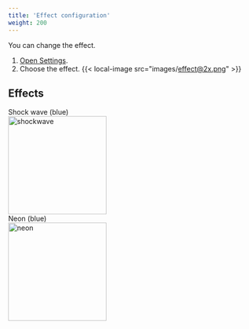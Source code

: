 ```yaml
---
title: 'Effect configuration'
weight: 200
---
```


You can change the effect.

1.  [Open Settings](../open-settings/).
2.  Choose the effect.
    {{< local-image src="images/effect@2x.png" >}}

## Effects

<div class="d-flex">
    <div class="me-4 p-2 border">
        Shock wave (blue)<br />
        <img src="images/shockwave.gif" width="200" alt="shockwave" />
    </div>
    <div class="me-4 p-2 border">
        Neon (blue)<br />
        <img src="images/neon.gif" width="200" alt="neon" />
    </div>
</div>
